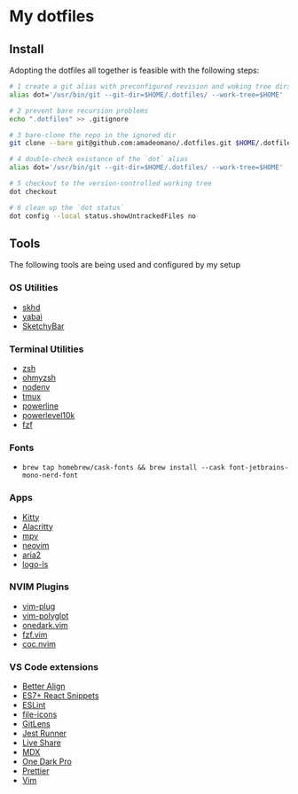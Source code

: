 # My dotfiles

## Install

Adopting the dotfiles all together is feasible with the following steps:

```sh
# 1 create a git alias with preconfigured revision and woking tree dirs
alias dot='/usr/bin/git --git-dir=$HOME/.dotfiles/ --work-tree=$HOME'

# 2 prevent bare recursion problems
echo ".dotfiles" >> .gitignore

# 3 bare-clone the repo in the ignored dir
git clone --bare git@github.com:amadeomano/.dotfiles.git $HOME/.dotfiles

# 4 double-check existance of the `dot` alias
alias dot='/usr/bin/git --git-dir=$HOME/.dotfiles/ --work-tree=$HOME'

# 5 checkout to the version-controlled working tree
dot checkout

# 6 clean up the `dot status`
dot config --local status.showUntrackedFiles no
```

## Tools

The following tools are being used and configured by my setup

### OS Utilities
- [skhd](https://github.com/koekeishiya/skhd#install)
- [yabai](https://github.com/koekeishiya/yabai#install)
- [SketchyBar](https://github.com/FelixKratz/SketchyBar)

### Terminal Utilities

- [zsh](https://formulae.brew.sh/formula/zsh)
- [ohmyzsh](https://github.com/ohmyzsh/ohmyzsh#custom-directory)
- [nodenv](https://formulae.brew.sh/formula/nodenv)
- [tmux](https://formulae.brew.sh/formula/tmux)
- [powerline](https://powerline.readthedocs.io/en/latest/installation.html#pip-installation)
- [powerlevel10k](https://github.com/romkatv/powerlevel10k#oh-my-zsh)
- [fzf](https://github.com/junegunn/fzf)

### Fonts

- `brew tap homebrew/cask-fonts && brew install --cask font-jetbrains-mono-nerd-font`

### Apps

- [Kitty](https://formulae.brew.sh/cask/kitty)
- [Alacritty](https://github.com/alacritty/alacritty#installation)
- [mpv](https://formulae.brew.sh/formula/mpv)
- [neovim](https://formulae.brew.sh/formula/neovim)
- [aria2](https://formulae.brew.sh/formula/aria2)
- [logo-ls](https://github.com/Yash-Handa/logo-ls#macos-darwin)

### NVIM Plugins

- [vim-plug](https://github.com/junegunn/vim-plug)
- [vim-polyglot](https://github.com/sheerun/vim-polyglot)
- [onedark.vim](https://github.com/joshdick/onedark.vim)
- [fzf.vim](https://github.com/junegunn/fzf.vim)
- [coc.nvim](https://github.com/neoclide/coc.nvim)

### VS Code extensions

- [Better Align](https://marketplace.visualstudio.com/items?itemName=wwm.better-align)
- [ES7+ React Snippets](https://marketplace.visualstudio.com/items?itemName=dsznajder.es7-react-js-snippets)
- [ESLint](https://marketplace.visualstudio.com/items?itemName=dbaeumer.vscode-eslint)
- [file-icons](https://marketplace.visualstudio.com/items?itemName=file-icons.file-icons)
- [GitLens](https://marketplace.visualstudio.com/items?itemName=eamodio.gitlens)
- [Jest Runner](https://marketplace.visualstudio.com/items?itemName=firsttris.vscode-jest-runner)
- [Live Share](https://marketplace.visualstudio.com/items?itemName=MS-vsliveshare.vsliveshare)
- [MDX](https://marketplace.visualstudio.com/items?itemName=silvenon.mdx)
- [One Dark Pro](https://marketplace.visualstudio.com/items?itemName=zhuangtongfa.Material-theme)
- [Prettier](https://marketplace.visualstudio.com/items?itemName=esbenp.prettier-vscode)
- [Vim](https://marketplace.visualstudio.com/items?itemName=vscodevim.vim)
